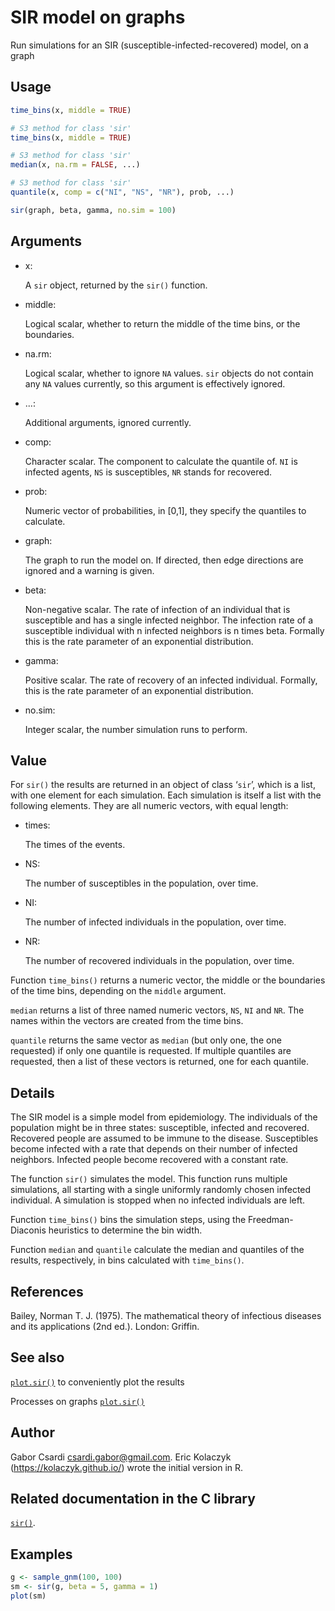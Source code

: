 # SIR model on graphs

Run simulations for an SIR (susceptible-infected-recovered) model, on a
graph

## Usage

``` r
time_bins(x, middle = TRUE)

# S3 method for class 'sir'
time_bins(x, middle = TRUE)

# S3 method for class 'sir'
median(x, na.rm = FALSE, ...)

# S3 method for class 'sir'
quantile(x, comp = c("NI", "NS", "NR"), prob, ...)

sir(graph, beta, gamma, no.sim = 100)
```

## Arguments

- x:

  A `sir` object, returned by the `sir()` function.

- middle:

  Logical scalar, whether to return the middle of the time bins, or the
  boundaries.

- na.rm:

  Logical scalar, whether to ignore `NA` values. `sir` objects do not
  contain any `NA` values currently, so this argument is effectively
  ignored.

- ...:

  Additional arguments, ignored currently.

- comp:

  Character scalar. The component to calculate the quantile of. `NI` is
  infected agents, `NS` is susceptibles, `NR` stands for recovered.

- prob:

  Numeric vector of probabilities, in \[0,1\], they specify the
  quantiles to calculate.

- graph:

  The graph to run the model on. If directed, then edge directions are
  ignored and a warning is given.

- beta:

  Non-negative scalar. The rate of infection of an individual that is
  susceptible and has a single infected neighbor. The infection rate of
  a susceptible individual with n infected neighbors is n times beta.
  Formally this is the rate parameter of an exponential distribution.

- gamma:

  Positive scalar. The rate of recovery of an infected individual.
  Formally, this is the rate parameter of an exponential distribution.

- no.sim:

  Integer scalar, the number simulation runs to perform.

## Value

For `sir()` the results are returned in an object of class ‘`sir`’,
which is a list, with one element for each simulation. Each simulation
is itself a list with the following elements. They are all numeric
vectors, with equal length:

- times:

  The times of the events.

- NS:

  The number of susceptibles in the population, over time.

- NI:

  The number of infected individuals in the population, over time.

- NR:

  The number of recovered individuals in the population, over time.

Function `time_bins()` returns a numeric vector, the middle or the
boundaries of the time bins, depending on the `middle` argument.

`median` returns a list of three named numeric vectors, `NS`, `NI` and
`NR`. The names within the vectors are created from the time bins.

`quantile` returns the same vector as `median` (but only one, the one
requested) if only one quantile is requested. If multiple quantiles are
requested, then a list of these vectors is returned, one for each
quantile.

## Details

The SIR model is a simple model from epidemiology. The individuals of
the population might be in three states: susceptible, infected and
recovered. Recovered people are assumed to be immune to the disease.
Susceptibles become infected with a rate that depends on their number of
infected neighbors. Infected people become recovered with a constant
rate.

The function `sir()` simulates the model. This function runs multiple
simulations, all starting with a single uniformly randomly chosen
infected individual. A simulation is stopped when no infected
individuals are left.

Function `time_bins()` bins the simulation steps, using the
Freedman-Diaconis heuristics to determine the bin width.

Function `median` and `quantile` calculate the median and quantiles of
the results, respectively, in bins calculated with `time_bins()`.

## References

Bailey, Norman T. J. (1975). The mathematical theory of infectious
diseases and its applications (2nd ed.). London: Griffin.

## See also

[`plot.sir()`](https://r.igraph.org/reference/plot.sir.md) to
conveniently plot the results

Processes on graphs
[`plot.sir()`](https://r.igraph.org/reference/plot.sir.md)

## Author

Gabor Csardi <csardi.gabor@gmail.com>. Eric Kolaczyk
(<https://kolaczyk.github.io/>) wrote the initial version in R.

## Related documentation in the C library

[`sir()`](https://igraph.org/c/html/0.10.17/igraph-Spatial-Games.html#igraph_sir).

## Examples

``` r
g <- sample_gnm(100, 100)
sm <- sir(g, beta = 5, gamma = 1)
plot(sm)
```
